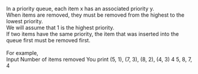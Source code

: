 In a priority queue, each item x has an associated priority y. <br/>
When items are removed, they must be removed from the highest to the lowest priority. <br/>
We will assume that 1 is the highest priority. <br/>
If two items have the same priority, the item that was inserted into the queue first must be removed first. <br/>
<br/>
For example, <br/>
Input                               Number of items removed                 You print
(5, 1), (7, 3), (8, 2), (4, 3)                     4                        5, 8, 7, 4
